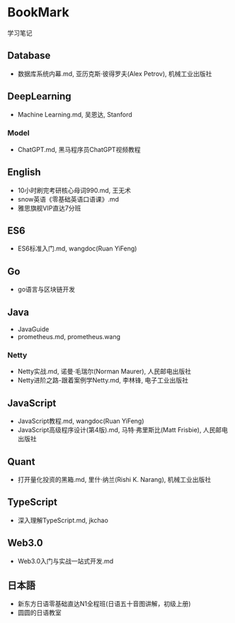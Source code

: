 # BookMark
学习笔记
## Database
- 数据库系统内幕.md, 亚历克斯·彼得罗夫(Alex Petrov), 机械工业出版社

## DeepLearning
- Machine Learning.md, 吴恩达, Stanford
### Model
- ChatGPT.md, 黑马程序员ChatGPT视频教程

## English
- 10小时刷完考研核心母词990.md, 王无术
- snow英语《零基础英语口语课》.md
- 雅思旗舰VIP直达7分班

## ES6
- ES6标准入门.md, wangdoc(Ruan YiFeng)

## Go
- go语言与区块链开发

## Java
- JavaGuide
- prometheus.md, prometheus.wang
### Netty
- Netty实战.md, 诺曼·毛瑞尔(Norman Maurer), 人民邮电出版社
- Netty进阶之路-跟着案例学Netty.md, 李林锋,  电子工业出版社

## JavaScript
- JavaScript教程.md, wangdoc(Ruan YiFeng)
- JavaScript高级程序设计(第4版).md, 马特·弗里斯比(Matt Frisbie), 人民邮电出版社

## Quant
- 打开量化投资的黑箱.md, 里什·纳兰(Rishi K. Narang), 机械工业出版社

## TypeScript
- 深入理解TypeScript.md, jkchao

## Web3.0
- Web3.0入门与实战一站式开发.md

## 日本語
- 新东方日语零基础直达N1全程班(日语五十音图讲解，初级上册)
- 圆圆的日语教室
